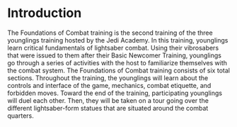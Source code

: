 # Introduction

The Foundations of Combat training is the second training of the three younglings training hosted by the Jedi Academy.
In this training, younglings learn critical fundamentals of lightsaber combat.
Using their vibrosabers that were issued to them after their Basic Newcomer Training, younglings go through a series of activities with the host to familiarize themselves with the combat system.
The Foundations of Combat training consists of six total sections.
Throughout the training, the younglings will learn about the controls and interface of the game, mechanics, combat etiquette, and forbidden moves.
Toward the end of the training, participating younglings will duel each other.
Then, they will be taken on a tour going over the different lightsaber-form statues that are situated around the combat quarters.
